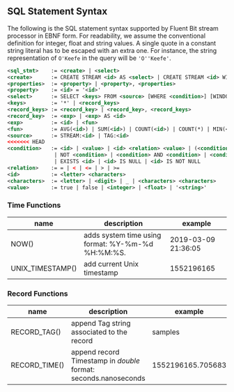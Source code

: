 ## SQL Statement Syntax

The following is the SQL statement syntax supported by Fluent Bit stream processor in EBNF form. For readability, we assume the conventional definition for integer, float and string values. A single quote in a constant string literal has to be escaped with an extra one. For instance, the string representation of `O'Keefe` in the query will be `'O''Keefe'`.

```xml
<sql_stmt>    := <create> | <select>
<create>      := CREATE STREAM <id> AS <select> | CREATE STREAM <id> WITH (<properties>) AS <select>
<properties>  := <property> | <property>, <properties>
<property>    := <id> = '<id>'
<select>      := SELECT <keys> FROM <source> [WHERE <condition>] [WINDOW TUMBLING (<integer> SECOND)] [GROUP BY <record_keys>]
<keys>        := '*' | <record_keys>
<record_keys> := <record_key> | <record_key>, <record_keys>
<record_key>  := <exp> | <exp> AS <id>
<exp>         := <id> | <fun>
<fun>         := AVG(<id>) | SUM(<id>) | COUNT(<id>) | COUNT(*) | MIN(<id>) | MAX(<id>)
<source>      := STREAM:<id> | TAG:<id>
<<<<<<< HEAD
<condition>   := <id> | <value> | <id> <relation> <value> | (<condition>)
               | NOT <condition> | <condition> AND <condition> | <condition> OR <condition>
               | EXISTS <id> | <id> IS NULL | <id> IS NOT NULL
<relation>    := = | < | <= | > | >=
<id>          := <letter> <characters>
<characters>  := <letter> | <digit> | _ | <characters> <characters>
<value>       := true | false | <integer> | <float> | '<string>'
```

### Time Functions

| name             | description                                       | example             |
| ---------------- | ------------------------------------------------- | ------------------- |
| NOW()            | adds system time using format: %Y-%m-%d %H:%M:%S. | 2019-03-09 21:36:05 |
| UNIX_TIMESTAMP() | add current Unix timestamp                        | 1552196165          |

### Record Functions

| name          | description                                                  | example           |
| ------------- | ------------------------------------------------------------ | ----------------- |
| RECORD_TAG()  | append Tag string associated to the record                   | samples           |
| RECORD_TIME() | append record Timestamp in _double_ format: seconds.nanoseconds | 1552196165.705683 |
